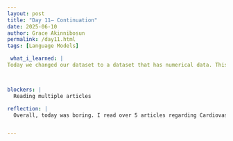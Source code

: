 ```yaml
---
layout: post
title: "Day 11– Continuation"
date: 2025-06-10
author: Grace Akinnibosun
permalink: /day11.html
tags: [Language Models]

 what_i_learned: |
Today we changed our dataset to a dataset that has numerical data. This was done to prevent presenting the data set inaccurately. Our dataset was modified today to include numerical data.  To avoid misrepresenting the dataset and to maintain the objectivity and quantifiability of our study, this was done.  Working with numerical data enables us to produce visualizations like scatter plots and histograms, apply statistical techniques more successfully, and make more understandable inferences based on quantifiable variables.



blockers: |
  Reading multiple articles

reflection: |
  Overall, today was boring. I read over 5 articles regarding Cardiovascular disease to better support my analysis. Additionally, adding numerical data to our work this modification lessens the possibility of misunderstandings that can arise when dealing with qualitative or categorical data.  All things considered, this choice bolsters the validity of our results and encourages a more exacting method of data analysis.


---
```

